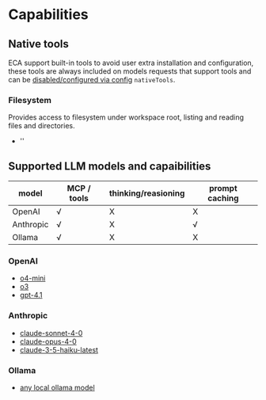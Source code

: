 # Capabilities

## Native tools

ECA support built-in tools to avoid user extra installation and configuration, these tools are always included on models requests that support tools and can be [disabled/configured via config](./configuration.md) `nativeTools`.

### Filesystem

Provides access to filesystem under workspace root, listing and reading files and directories.

- ''

## Supported LLM models and capaibilities

| model     | MCP / tools | thinking/reasioning | prompt caching |
|-----------|-------------|---------------------|----------------|
| OpenAI    | √           | X                   | X              |
| Anthropic | √           | X                   | √              |
| Ollama    | √           | X                   | X              |

### OpenAI

- [o4-mini](https://platform.openai.com/docs/models/o4-mini)
- [o3](https://platform.openai.com/docs/models/o3)
- [gpt-4.1](https://platform.openai.com/docs/models/gpt-4.1)

### Anthropic

- [claude-sonnet-4-0](https://docs.anthropic.com/en/docs/about-claude/models/overview)
- [claude-opus-4-0](https://docs.anthropic.com/en/docs/about-claude/models/overview)
- [claude-3-5-haiku-latest](https://docs.anthropic.com/en/docs/about-claude/models/overview)

### Ollama

- [any local ollama model](https://ollama.com/search)

